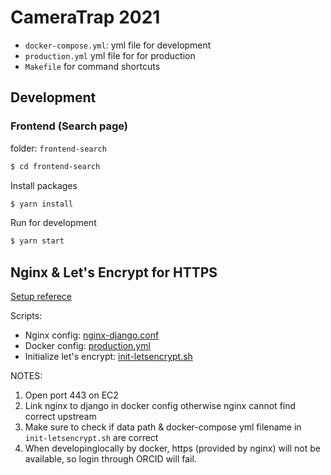 # CameraTrap 2021

- `docker-compose.yml`: yml file for development 
- `production.yml` yml file for for production
- `Makefile` for command shortcuts

## Development

### Frontend (Search page)

folder: `frontend-search`
```bash
$ cd frontend-search
```

Install packages

```bash
$ yarn install
```

Run for development

```bash
$ yarn start
```


## Nginx & Let's Encrypt for HTTPS
[Setup referece](https://pentacent.medium.com/nginx-and-lets-encrypt-with-docker-in-less-than-5-minutes-b4b8a60d3a71)

Scripts:
- Nginx config: [nginx-django.conf](./scripts/nginx-django.conf)
- Docker config: [production.yml](./production.yml)
- Initialize let's encrypt: [init-letsencrypt.sh](./init-letsencrypt.sh)

NOTES: 
1. Open port 443 on EC2
2. Link nginx to django in docker config otherwise nginx cannot find correct upstream
3. Make sure to check if data path & docker-compose yml filename in `init-letsencrypt.sh` are correct
4. When developinglocally by docker, https (provided by nginx) will not be available, so login through ORCID will fail.
